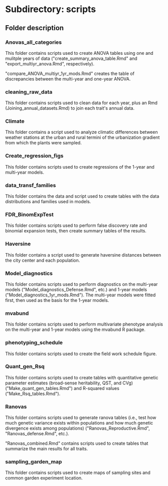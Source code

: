 # Subdirectory: scripts

## Folder description

### Anovas_all_categories

This folder contains scripts used to create ANOVA tables using one and mulitple years of data ("create_summary_anova_table.Rmd" and "export_multiyr_anova.Rmd", respectively).

"compare_ANOVA_multiyr_1yr_mods.Rmd" creates the table of discrepancies between the multi-year and one-year ANOVA.

### cleaning_raw_data

This folder contains scripts used to clean data for each year, plus an Rmd (Joining_annual_datasets.Rmd) to join each trait's annual data.

### Climate

This folder contains a script used to analyze climatic differences between weather stations at the urban and rural termini of the urbanization gradient from which the plants were sampled.

### Create_regression_figs

This folder contains scripts used to create regressions of the 1-year and multi-year models.

### data_transf_families

This folder contains the data and script used to create tables with the data distributions and families used in models.

### FDR_BinomExpTest

This folder contains scripts used to perform false discovery rate and binomial expansion tests, then create summary tables of the results.

### Haversine

This folder contains a script used to generate haversine distances between the city center and each population.

### Model_diagnostics

This folder contains scripts used to perform diagnostics on the multi-year models ("Model_diagnostics_Defense.Rmd", etc.) and 1-year models ("Model_diagnostics_1yr_mods.Rmd"). The multi-year models were fitted first, then used as the basis for the 1-year models.

### mvabund

This folder contains scripts used to perform multivariate phenotype analysis on the multi-year and 1-year models using the mvabund R package.

### phenotyping_schedule

This folder contains scripts used to create the field work schedule figure.

### Quant_gen_Rsq

This folder contains scripts used to create tables with quantitative genetic parameter estimates (broad-sense heritability, QST, and CVg) ("Make_quant_gen_tables.Rmd") and R-squared values ("Make_Rsq_tables.Rmd").

### Ranovas

This folder contains scripts used to generate ranova tables (i.e., test how much genetic variance exists within populations and how much genetic divergence exists among populations) ("Ranovas_Reproductive.Rmd", "Ranovas_defense.Rmd", etc.).

"Ranovas_combined.Rmd" contains scripts used to create tables that summarize the main results for all traits.

### sampling_garden_map

This folder contains scripts used to create maps of sampling sites and common garden experiment location.